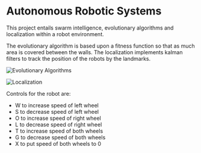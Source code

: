 # Autonomous Robotic Systems

This project entails swarm intelligence, evolutionary algorithms and localization within a robot environment.

The evolutionary algorithm is based upon a fitness function so that as much area is covered between the walls.
The localization implements kalman filters to track the position of the robots by the landmarks.

![Evolutionary Algorithms](https://user-images.githubusercontent.com/63965775/170246826-79abf812-9e2d-4d08-bb9c-e78bdf981517.png)

![Localization](https://user-images.githubusercontent.com/63965775/170246835-62f3e808-07e9-4609-8dac-56d34cc2dc84.png)

Controls for the robot are:
- W to increase speed of left wheel
- S to decrease speed of left wheel
- O to increase speed of right wheel
- L to decrease speed of right wheel
- T to increase speed of both wheels
- G to decrease speed of both wheels
- X to put speed of both wheels to 0
